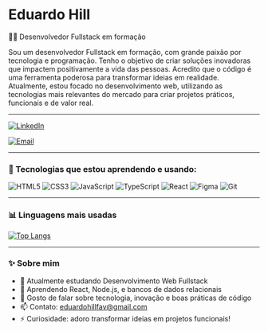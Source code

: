 # Eduardo Hill

👨‍💻 Desenvolvedor Fullstack em formação

Sou um desenvolvedor Fullstack em formação, com grande paixão por tecnologia e programação. Tenho o objetivo de criar soluções inovadoras que impactem positivamente a vida das pessoas. Acredito que o código é uma ferramenta poderosa para transformar ideias em realidade. Atualmente, estou focado no desenvolvimento web, utilizando as tecnologias mais relevantes do mercado para criar projetos práticos, funcionais e de valor real.

---

[![LinkedIn](https://img.shields.io/badge/-Eduardo%20Hill%20Favero-0A66C2?style=for-the-badge&logo=linkedin&logoColor=white)](https://www.linkedin.com/in/eduardo-hill-fávero)

[![Email](https://img.shields.io/badge/-eduardohillfav@gmail.com-c14438?style=for-the-badge&logo=Gmail&logoColor=white)](mailto:eduardohill@gmail.com)

---

### 🚀 Tecnologias que estou aprendendo e usando:


![HTML5](https://img.shields.io/badge/-HTML5-E34F26?style=flat&logo=html5&logoColor=white)
![CSS3](https://img.shields.io/badge/-CSS3-1572B6?style=flat&logo=css3&logoColor=white)
![JavaScript](https://img.shields.io/badge/-JavaScript-F7DF1E?style=flat&logo=javascript&logoColor=black)
![TypeScript](https://img.shields.io/badge/-TypeScript-3178C6?style=flat&logo=typescript&logoColor=white)
![React](https://img.shields.io/badge/-React-61DAFB?style=flat&logo=react&logoColor=black)
![Figma](https://img.shields.io/badge/-Figma-F24E1E?style=flat&logo=figma&logoColor=white)
![Git](https://img.shields.io/badge/-Git-F05032?style=flat&logo=git&logoColor=white)

---

### 📊 Linguagens mais usadas

[![Top Langs](https://github-readme-stats.vercel.app/api/top-langs/?username=EduardoHill&layout=compact&theme=tokyonight)](https://github.com/EduardoHill)

---

### ✨ Sobre mim

- 🔭 Atualmente estudando Desenvolvimento Web Fullstack  
- 🌱 Aprendendo React, Node.js, e bancos de dados relacionais  
- 💬 Gosto de falar sobre tecnologia, inovação e boas práticas de código  
- 📫 Contato: eduardohillfav@gmail.com  
- ⚡ Curiosidade: adoro transformar ideias em projetos funcionais!

